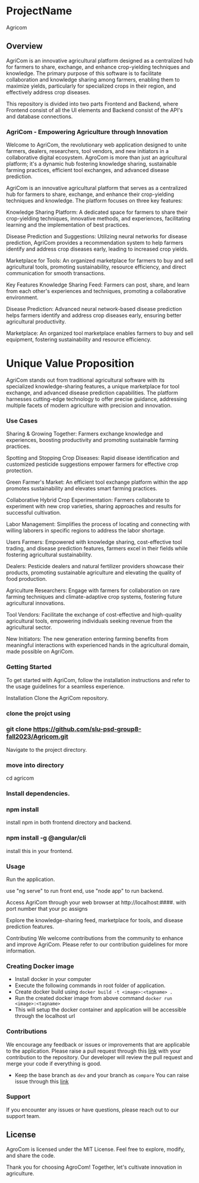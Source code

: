 # ProjectName
Agricom

## Overview
AgriCom is an innovative agricultural platform designed as a centralized hub for farmers to share, exchange, and enhance crop-yielding techniques and knowledge. The primary purpose of this software is to facilitate collaboration and knowledge sharing among farmers, enabling them to maximize yields, particularly for specialized crops in their region, and effectively address crop diseases.

This repository is divided into two parts Frontend and Backend, where Frontend consist of all the UI elements and Backend consist of the API's and database connections.


### AgriCom - Empowering Agriculture through Innovation
Welcome to AgriCom, the revolutionary web application designed to unite farmers, dealers, researchers, tool vendors, and new initiators in a collaborative digital ecosystem. AgroCom is more than just an agricultural platform; it's a dynamic hub fostering knowledge sharing, sustainable farming practices, efficient tool exchanges, and advanced disease prediction.


AgriCom is an innovative agricultural platform that serves as a centralized hub for farmers to share, exchange, and enhance their crop-yielding techniques and knowledge. The platform focuses on three key features:

Knowledge Sharing Platform: A dedicated space for farmers to share their crop-yielding techniques, innovative methods, and experiences, facilitating learning and the implementation of best practices.

Disease Prediction and Suggestions: Utilizing neural networks for disease prediction, AgriCom provides a recommendation system to help farmers identify and address crop diseases early, leading to increased crop yields.

Marketplace for Tools: An organized marketplace for farmers to buy and sell agricultural tools, promoting sustainability, resource efficiency, and direct communication for smooth transactions.

Key Features
Knowledge Sharing Feed: Farmers can post, share, and learn from each other's experiences and techniques, promoting a collaborative environment.

Disease Prediction: Advanced neural network-based disease prediction helps farmers identify and address crop diseases early, ensuring better agricultural productivity.

Marketplace: An organized tool marketplace enables farmers to buy and sell equipment, fostering sustainability and resource efficiency.

# Unique Value Proposition
AgriCom stands out from traditional agricultural software with its specialized knowledge-sharing features, a unique marketplace for tool exchange, and advanced disease prediction capabilities. The platform harnesses cutting-edge technology to offer precise guidance, addressing multiple facets of modern agriculture with precision and innovation.

### Use Cases
Sharing & Growing Together: Farmers exchange knowledge and experiences, boosting productivity and promoting sustainable farming practices.

Spotting and Stopping Crop Diseases: Rapid disease identification and customized pesticide suggestions empower farmers for effective crop protection.

Green Farmer's Market: An efficient tool exchange platform within the app promotes sustainability and elevates smart farming practices.

Collaborative Hybrid Crop Experimentation: Farmers collaborate to experiment with new crop varieties, sharing approaches and results for successful cultivation.

Labor Management: Simplifies the process of locating and connecting with willing laborers in specific regions to address the labor shortage.

Users
Farmers: Empowered with knowledge sharing, cost-effective tool trading, and disease prediction features, farmers excel in their fields while fostering agricultural sustainability.

Dealers: Pesticide dealers and natural fertilizer providers showcase their products, promoting sustainable agriculture and elevating the quality of food production.

Agriculture Researchers: Engage with farmers for collaboration on rare farming techniques and climate-adaptive crop systems, fostering future agricultural innovations.

Tool Vendors: Facilitate the exchange of cost-effective and high-quality agricultural tools, empowering individuals seeking revenue from the agricultural sector.

New Initiators: The new generation entering farming benefits from meaningful interactions with experienced hands in the agricultural domain, made possible on AgriCom.

### Getting Started
To get started with AgriCom, follow the installation instructions and refer to the usage guidelines for a seamless experience.

Installation
Clone the AgriCom repository.


### clone the projct using
### git clone https://github.com/slu-psd-group8-fall2023/Agricom.git
Navigate to the project directory.

### move into directory
cd agricom


### Install dependencies.
### npm install
install npm in both frontend directory and backend.
### npm install -g @angular/cli
install this in your frontend.


### Usage
Run the application.

use "ng serve" to run front end,
use "node app" to run backend.

Access AgriCom through your web browser at http://localhost:####. with port number that your pc assigns

Explore the knowledge-sharing feed, marketplace for tools, and disease prediction features.

Contributing
We welcome contributions from the community to enhance and improve AgriCom. Please refer to our contribution guidelines for more information.


### Creating Docker image
- Install docker in your computer
- Execute the following commands in root folder of application.
- Create docker build using `docker build -t <image>:<tagname> .`
- Run the created docker image from above command `docker run <image>:<tagname>`
- This will setup the docker container and application will be accessible through the localhost url

### Contributions
We encourage any feedback or issues or improvements that are applicable to the application.
Please raise a pull request through this [link](https://github.com/slu-psd-group8-fall2023/Agricom/compare) with your contribution to the repository. Our developer will review the pull request and merge your code if everything is good.
  - Keep the base branch as `dev` and your branch as `compare`
You can raise issue through this [link](https://github.com/slu-psd-group8-fall2023/Agricom/issues/new)

### Support
If you encounter any issues or have questions, please reach out to our support team.

## License
AgroCom is licensed under the MIT License. Feel free to explore, modify, and share the code.

Thank you for choosing AgroCom! Together, let's cultivate innovation in agriculture.
